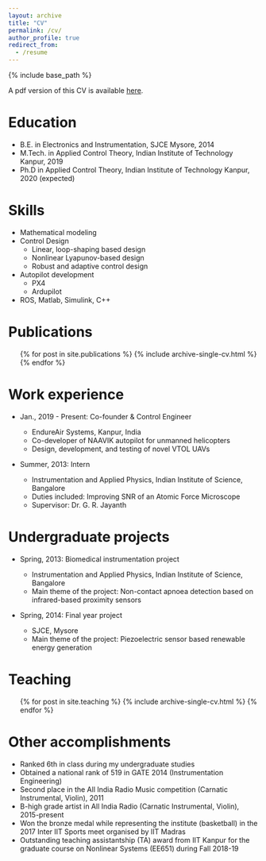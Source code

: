 ```yaml
---
layout: archive
title: "CV"
permalink: /cv/
author_profile: true
redirect_from:
  - /resume
---
```


{% include base_path %}

A pdf version of this CV is available [here](http://mahathi1992.github.io/files/Awesome_CV.pdf).

Education
======
* B.E. in Electronics and Instrumentation, SJCE Mysore, 2014
* M.Tech. in Applied Control Theory, Indian Institute of Technology Kanpur, 2019
* Ph.D in Applied Control Theory, Indian Institute of Technology Kanpur, 2020 (expected)
  
Skills
======
* Mathematical modeling
* Control Design
  * Linear, loop-shaping based design
  * Nonlinear Lyapunov-based design
  * Robust and adaptive control design
* Autopilot development
  * PX4
  * Ardupilot
* ROS, Matlab, Simulink, C++

Publications
======
  <ul>{% for post in site.publications %}
    {% include archive-single-cv.html %}
  {% endfor %}</ul>

Work experience
======
* Jan., 2019 - Present: Co-founder & Control Engineer
  * EndureAir Systems, Kanpur, India
  * Co-developer of NAAVIK autopilot for unmanned helicopters
  * Design, development, and testing of novel VTOL UAVs

* Summer, 2013: Intern
  * Instrumentation and Applied Physics, Indian Institute of Science, Bangalore
  * Duties included: Improving SNR of an Atomic Force Microscope
  * Supervisor: Dr. G. R. Jayanth

Undergraduate projects
======
* Spring, 2013: Biomedical instrumentation project
  * Instrumentation and Applied Physics, Indian Institute of Science, Bangalore
  * Main theme of the project: Non-contact apnoea detection based on infrared-based proximity sensors

* Spring, 2014: Final year project
  * SJCE, Mysore
  * Main theme of the project: Piezoelectric sensor based renewable energy generation

<!--Talks
======
  <ul>{% for post in site.talks %}
    {% include archive-single-talk-cv.html %}
  {% endfor %}</ul>
-->

Teaching
======
  <ul>{% for post in site.teaching %}
    {% include archive-single-cv.html %}
  {% endfor %}</ul>

Other accomplishments
======
* Ranked 6th in class during my undergraduate studies
* Obtained a national rank of 519 in GATE 2014 (Instrumentation Engineering)
* Second place in the All India Radio Music competition (Carnatic Instrumental, Violin), 2011
* B-high grade artist in All India Radio (Carnatic Instrumental, Violin), 2015-present
* Won the bronze medal while representing the institute (basketball) in the 2017 Inter IIT Sports meet organised by IIT Madras
* Outstanding teaching assistantship (TA) award from IIT Kanpur for the graduate course on Nonlinear Systems (EE651) during Fall 2018-19



